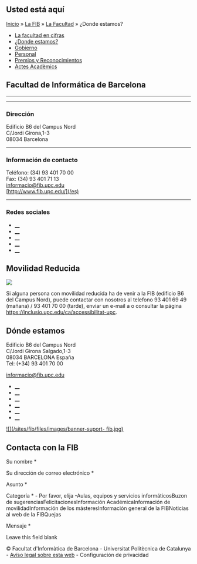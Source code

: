 ## Usted está aquí

[Inicio](/es) » [La FIB](/es/la-fib) » [La Facultad](/es/la-fib/la-facultad) »
¿Donde estamos?

  * [La facultad en cifras](/es/la-fib/la-facultad/la-facultad-en-cifras)
  * [¿Donde estamos?](/es/la-fib/la-facultad/donde-estamos)
  * [Gobierno](/es/la-fib/la-facultad/gobierno)
  * [Personal](/es/la-fib/la-facultad/personal)
  * [Premios y Reconocimientos](/es/la-fib/la-facultad/premios-y-reconocimientos)
  * [Actes Acadèmics](/es/la-fib/la-facultad/actos-academicos)

## Facultad de Informática de Barcelona

* * *

___

### Dirección

Edificio B6 del Campus Nord  
C/Jordi Girona,1-3  
08034 Barcelona

___

### Información de contacto

Teléfono: (34) 93 401 70 00  
Fax: (34) 93 401 71 13  
[informacio@fib.upc.edu](mailto:informacio@fib.upc.edu)  
[http://www.fib.upc.edu/](/es)

___

### Redes sociales

  * [__](https://www.facebook.com/fib.upc)
  * [__](https://twitter.com/fib_upc)
  * [__](https://www.flickr.com/photos/fib-upc/albums)
  * [__](https://www.youtube.com/user/mediafib)
  * [__](https://www.instagram.com/fib.upc/)

## Movilidad Reducida

![](/sites/fib/files/images/fib/small_mobilitat-reduida-fib.jpg)

Si alguna persona con movilidad reducida ha de venir a la FIB (edificio B6 del
Campus Nord), puede contactar con nosotros al telefono 93 401 69 49 (mañana)
/ 93 401 70 00 (tarde), enviar un e-mail a  o consultar la página
<https://inclusio.upc.edu/ca/accessibilitat-upc>.

## Dónde estamos

Edificio B6 del Campus Nord  
C/Jordi Girona Salgado,1-3  
08034 BARCELONA España  
Tel: (+34) 93 401 70 00

[informacio@fib.upc.edu](mailto:informacio@fib.upc.edu)

  * [__](/es/noticies/rss.rss)
  * [__](https://www.facebook.com/fib.upc)
  * [__](https://twitter.com/fib_upc)
  * [__](https://www.flickr.com/photos/fib-upc/albums)
  * [__](https://www.youtube.com/user/mediafib)
  * [__](https://www.instagram.com/fib.upc/)

[![](/sites/fib/files/images/banner-suport-
fib.jpg)](http://suport.fib.upc.edu)

## Contacta con la FIB

Su nombre *

Su dirección de correo electrónico *

Asunto *

Categoría * \- Por favor, elija -Aulas, equipos y servicios informáticosBuzon
de sugerenciasFelicitacionesInformación AcadémicaInformación de
movilidadInformación de los másteresInformación general de la FIBNoticias al
web de la FIBQuejas

Mensaje *

Leave this field blank

© Facultat d'Informàtica de Barcelona - Universitat Politècnica de Catalunya -
[Avíso legal sobre esta web](/es/aviso-legal-sobre-esta-web) \- Configuración
de privacidad

